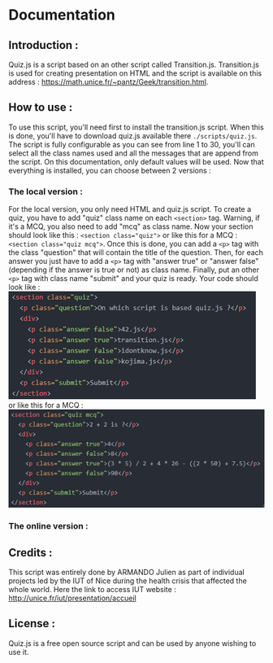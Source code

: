 # Documentation

## Introduction :

Quiz.js is a script based on an other script called Transition.js. Transition.js is used for creating presentation on HTML and the script is available on this address : <https://math.unice.fr/~pantz/Geek/transition.html>.

## How to use :

To use this script, you'll need first to install the transition.js script. When this is done, you'll have to download quiz.js available there `./scripts/quiz.js`. The script is fully configurable as you can see from line 1 to 30, you'll can select all the class names used and all the messages that are append from the script. On this documentation, only default values will be used. Now that everything is installed, you can choose between 2 versions :

### The local version :

For the local version, you only need HTML and quiz.js script. To create a quiz, you have to add "quiz" class name on each `<section>` tag. Warning, if it's a MCQ, you also need to add "mcq" as class name. Now your section should look like this : `<section class="quiz">` or like this for a MCQ : `<section class="quiz mcq">`. Once this is done, you can add a `<p>` tag with the class "question" that will contain the title of the question. Then, for each answer you just have to add a `<p>` tag with "answer true" or "answer false" (depending if the answer is true or not) as class name. Finally, put an other `<p>` tag with class name "submit" and your quiz is ready. Your code should look like :
<br>
![an example of quiz](./images/quiz_example.png) <br> or like this for a MCQ : <br>
![an example of MCQ](./images/mcq_example.png)

### The online version :

## Credits :

This script was entirely done by ARMANDO Julien as part of individual projects led by the IUT of Nice during the health crisis that affected the whole world. Here the link to access IUT website : <http://unice.fr/iut/presentation/accueil>

## License :

Quiz.js is a free open source script and can be used by anyone wishing to use it.
